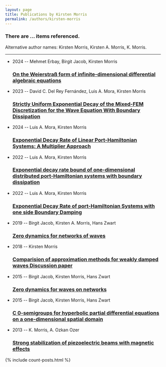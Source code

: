 ```yaml
---
layout: page
title: Publications by Kirsten Morris
permalink: /authors/kirsten-morris
---
```


<h3 id="number-posts">There are ... items referenced.</h3>
<p id='info-authors'>Alternative author names: Kirsten Morris, Kirsten A. Morris, K. Morris.</p>
<hr />
<ul class="post-list">
<li><span class='post-meta'>2024 -- Mehmet Erbay, Birgit Jacob, Kirsten Morris</span><h3><a class='post-link' href="{{ site.baseurl }}/on-the-weierstrass-form-of-infinite-dimensional-differential-algebraic-equations">On the Weierstraß form of infinite-dimensional differential algebraic equations</a></h3></li>
<li><span class='post-meta'>2023 -- David C. Del Rey Fernández, Luis A. Mora, Kirsten Morris</span><h3><a class='post-link' href="{{ site.baseurl }}/strictly-uniform-exponential-decay-of-the-mixed-fem-discretization-for-the-wave-equation-with-boundary-dissipation">Strictly Uniform Exponential Decay of the Mixed-FEM Discretization for the Wave Equation With Boundary Dissipation</a></h3></li>
<li><span class='post-meta'>2024 -- Luis A. Mora, Kirsten Morris</span><h3><a class='post-link' href="{{ site.baseurl }}/exponential-decay-rate-of-linear-port-hamiltonian-systems-a-multiplier-approach">Exponential Decay Rate of Linear Port-Hamiltonian Systems: A Multiplier Approach</a></h3></li>
<li><span class='post-meta'>2022 -- Luis A. Mora, Kirsten Morris</span><h3><a class='post-link' href="{{ site.baseurl }}/exponential-decay-rate-bound-of-one-dimensional-distributed-port-hamiltonian-systems-with-boundary-dissipation">Exponential decay rate bound of one-dimensional distributed port-Hamiltonian systems with boundary dissipation</a></h3></li>
<li><span class='post-meta'>2022 -- Luis A. Mora, Kirsten Morris</span><h3><a class='post-link' href="{{ site.baseurl }}/exponential-decay-rate-of-port-hamiltonian-systems-with-one-side-boundary-damping">Exponential Decay Rate of port-Hamiltonian Systems with one side Boundary Damping</a></h3></li>
<li><span class='post-meta'>2019 -- Birgit Jacob, Kirsten A. Morris, Hans Zwart</span><h3><a class='post-link' href="{{ site.baseurl }}/zero-dynamics-for-networks-of-waves">Zero dynamics for networks of waves</a></h3></li>
<li><span class='post-meta'>2018 -- Kirsten Morris</span><h3><a class='post-link' href="{{ site.baseurl }}/comparision-of-approximation-methods-for-weakly-damped-waves-discussion-paper">Comparision of approximation methods for weakly damped waves Discussion paper</a></h3></li>
<li><span class='post-meta'>2015 -- Birgit Jacob, Kirsten Morris, Hans Zwart</span><h3><a class='post-link' href="{{ site.baseurl }}/zero-dynamics-for-waves-on-networks">Zero dynamics for waves on networks</a></h3></li>
<li><span class='post-meta'>2015 -- Birgit Jacob, Kirsten Morris, Hans Zwart</span><h3><a class='post-link' href="{{ site.baseurl }}/c-0-semigroups-for-hyperbolic-partial-differential-equations-on-a-one-dimensional-spatial-domain">C 0-semigroups for hyperbolic partial differential equations on a one-dimensional spatial domain</a></h3></li>
<li><span class='post-meta'>2013 -- K. Morris, A. Ozkan Ozer</span><h3><a class='post-link' href="{{ site.baseurl }}/strong-stabilization-of-piezoelectric-beams-with-magnetic-effects">Strong stabilization of piezoelectric beams with magnetic effects</a></h3></li>

</ul>
{% include count-posts.html %}
